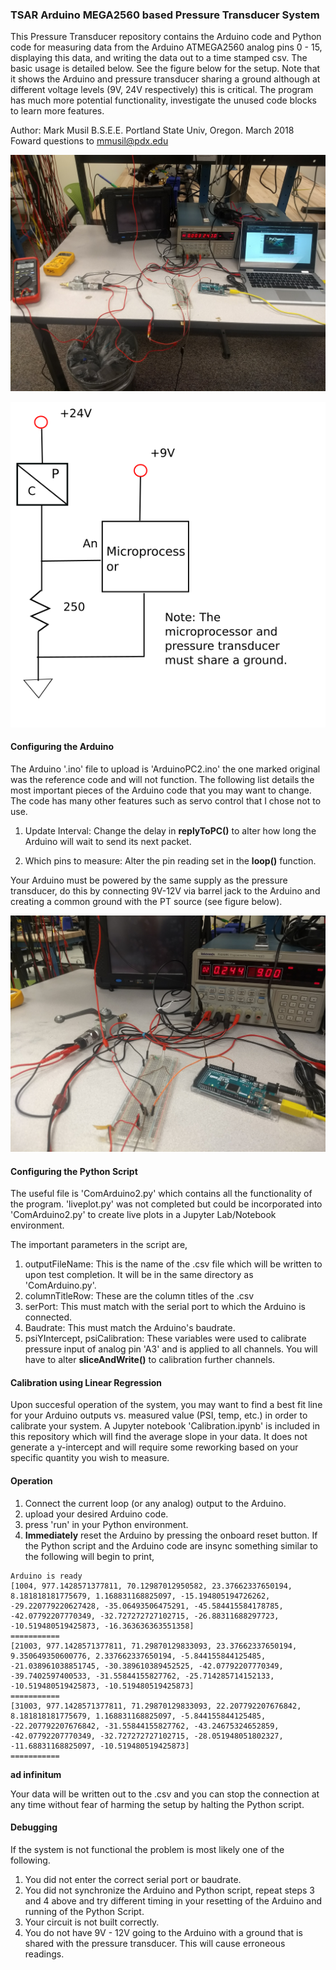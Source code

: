 ### TSAR Arduino MEGA2560 based Pressure Transducer System

This Pressure Transducer repository contains the Arduino code and Python code for measuring data from the Arduino ATMEGA2560 analog pins 0 - 15, displaying this data, and writing the data out to a time stamped csv. The basic usage is detailed below. See the figure below for the setup. Note that it shows the Arduino and pressure transducer sharing a ground although at different voltage levels (9V, 24V respectively) this is critical. The program has much more potential functionality, investigate the unused code blocks to learn more features.

Author: Mark Musil B.S.E.E. Portland State Univ, Oregon. March 2018
Foward questions to mmusil@pdx.edu

![Basic Setup](images/setup.jpg)


![The Circuit](images/circuit.png)

#### Configuring the Arduino 

The Arduino '.ino' file to upload is 'ArduinoPC2.ino' the one marked original was the reference code and will not function. The following list details the most important pieces of the Arduino code that you may want to change. The code has many other features such as servo control that I chose not to use. 

1. Update Interval: Change the delay in __replyToPC()__ to alter how long the Arduino will wait to send its next packet. 

2. Which pins to measure: Alter the pin reading set in the __loop()__ function.

Your Arduino must be powered by the same supply as the pressure transducer, do this by connecting 9V-12V via barrel jack to the Arduino and creating a common ground with the PT source (see figure below).

![Common ground](images/common.jpg) 
   
#### Configuring the Python Script

The useful file is 'ComArduino2.py' which contains all the functionality of the program. 'liveplot.py' was not completed but could be incorporated into 'ComArduino2.py' to create live plots in a Jupyter Lab/Notebook environment. 

The important parameters in the script are,

1. outputFileName: This is the name of the .csv file which will be written to upon test completion. It will be in the same directory as 'ComArduino.py'.
2. columnTitleRow: These are the column titles of the .csv
3. serPort: This must match with the serial port to which the Arduino is connected.
4. Baudrate: This must match the Arduino's baudrate.
5. psiYIntercept, psiCalibration: These variables were used to calibrate pressure input of analog pin 'A3' and is applied to all channels. You will have to alter __sliceAndWrite()__ to calibration further channels.

#### Calibration using Linear Regression

Upon succesful operation of the system, you may want to find a best fit line for your Arduino outputs vs. measured value (PSI, temp, etc.) in  order to calibrate your system. A Jupyter notebook 'Calibration.ipynb' is included in this repository which will find the average slope in your data. It does not generate a y-intercept and will require some reworking based on your specific quantity you wish to measure. 

#### Operation

1. Connect the current loop (or any analog) output to the Arduino.
2. upload your desired Arduino code. 
3. press 'run' in your Python environment. 
4. **Immediately** reset the Arduino by pressing the onboard reset button. If the Python script and the Arduino code are insync something similar to the following will begin to print,

```
Arduino is ready
[1004, 977.1428571377811, 70.12987012950582, 23.37662337650194, 8.181818181775679, 1.168831168825097, -15.194805194726262, -29.220779220627428, -35.06493506475291, -45.584415584178785, -42.07792207770349, -32.727272727102715, -26.88311688297723, -10.519480519425873, -16.363636363551358]
===========
[21003, 977.1428571377811, 71.29870129833093, 23.37662337650194, 9.350649350600776, 2.337662337650194, -5.844155844125485, -21.038961038851745, -30.389610389452525, -42.07792207770349, -39.7402597400533, -31.55844155827762, -25.714285714152133, -10.519480519425873, -10.519480519425873]
===========
[31003, 977.1428571377811, 71.29870129833093, 22.207792207676842, 8.181818181775679, 1.168831168825097, -5.844155844125485, -22.207792207676842, -31.55844155827762, -43.24675324652859, -42.07792207770349, -32.727272727102715, -28.051948051802327, -11.68831168825097, -10.519480519425873]
===========
```



__ad infinitum__

Your data will be written out to the .csv and you can stop the connection at any time without fear of harming the setup by halting the Python script.

#### Debugging

If the system is not functional the problem is most likely one of the following.

1. You did not enter the correct serial port or baudrate.
2. You did not synchronize the Arduino and Python script, repeat steps 3 and 4 above and try different timing in your resetting of the Arduino and running of the Python Script. 
3. Your circuit is not built correctly.
4. You do not have 9V - 12V going to the Arduino with a ground that is shared with the pressure transducer. This will cause erroneous readings.



